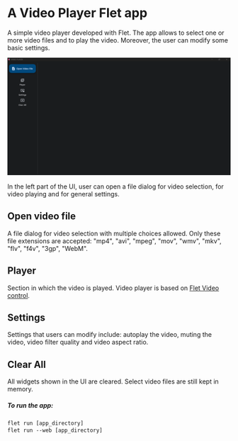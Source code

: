 # A Video Player Flet app

A simple video player developed with Flet. The app allows to select one or more video files and to play the video. Moreover, the user can modify some basic settings.

![Screenshot of the app](assets\App_Screenshot.png)

In the left part of the UI, user can open a file dialog for video selection, for video playing and for general settings.

## Open video file

A file dialog for video selection with multiple choices allowed. Only these file extensions are accepted: "mp4", "avi", "mpeg", "mov", "wmv", "mkv", "flv", "f4v", "3gp", "WebM".

## Player

Section in which the video is played. Video player is based on [Flet Video control](https://flet.dev/docs/controls/video/).

## Settings

Settings that users can modify include: autoplay the video, muting the video, video filter quality and video aspect ratio.

## Clear All

All widgets shown in the UI are cleared. Select video files are still kept in memory.


##### To run the app:

```
flet run [app_directory]
flet run --web [app_directory]
```